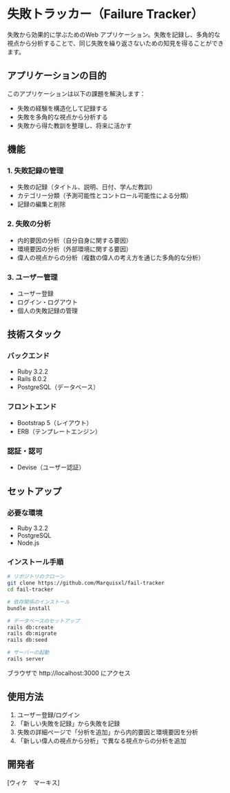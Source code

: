 # 失敗トラッカー（Failure Tracker）

失敗から効果的に学ぶためのWeb アプリケーション。失敗を記録し、多角的な視点から分析することで、同じ失敗を繰り返さないための知見を得ることができます。

## アプリケーションの目的

このアプリケーションは以下の課題を解決します：
- 失敗の経験を構造化して記録する
- 失敗を多角的な視点から分析する
- 失敗から得た教訓を整理し、将来に活かす

## 機能

### 1. 失敗記録の管理
- 失敗の記録（タイトル、説明、日付、学んだ教訓）
- カテゴリー分類（予測可能性とコントロール可能性による分類）
- 記録の編集と削除

### 2. 失敗の分析
- 内的要因の分析（自分自身に関する要因）
- 環境要因の分析（外部環境に関する要因）
- 偉人の視点からの分析（複数の偉人の考え方を通じた多角的な分析）

### 3. ユーザー管理
- ユーザー登録
- ログイン・ログアウト
- 個人の失敗記録の管理

## 技術スタック

### バックエンド
- Ruby 3.2.2
- Rails 8.0.2
- PostgreSQL（データベース）

### フロントエンド
- Bootstrap 5（レイアウト）
- ERB（テンプレートエンジン）

### 認証・認可
- Devise（ユーザー認証）

## セットアップ

### 必要な環境
- Ruby 3.2.2
- PostgreSQL
- Node.js

### インストール手順

```bash
# リポジトリのクローン
git clone https://github.com/Marquisxl/fail-tracker
cd fail-tracker

# 依存関係のインストール
bundle install

# データベースのセットアップ
rails db:create
rails db:migrate
rails db:seed

# サーバーの起動
rails server
```

ブラウザで http://localhost:3000 にアクセス

## 使用方法

1. ユーザー登録/ログイン
2. 「新しい失敗を記録」から失敗を記録
3. 失敗の詳細ページで「分析を追加」から内的要因と環境要因を分析
4. 「新しい偉人の視点から分析」で異なる視点からの分析を追加

## 開発者

[ウィケ　マーキス]
